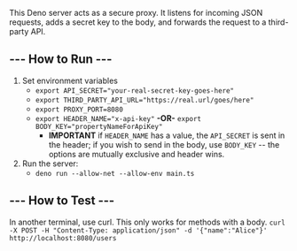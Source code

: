 This Deno server acts as a secure proxy.
It listens for incoming JSON requests, adds a secret key to the body,
and forwards the request to a third-party API.

## --- How to Run ---
1. Set environment variables
   - `export API_SECRET="your-real-secret-key-goes-here"`
   - `export THIRD_PARTY_API_URL="https://real.url/goes/here"`
   - `export PROXY_PORT=8080`
   - `export HEADER_NAME="x-api-key"` **-OR-** `export BODY_KEY="propertyNameForApiKey"` 
     - **IMPORTANT** if `HEADER_NAME` has a value, the `API_SECRET` is sent in the header; if you wish to send in the body, use `BODY_KEY` -- the options are mutually exclusive and header wins.
2. Run the server:
   - `deno run --allow-net --allow-env main.ts`

## --- How to Test ---
In another terminal, use curl. This only works for methods with a body.
`curl -X POST -H "Content-Type: application/json" -d '{"name":"Alice"}' http://localhost:8080/users`

